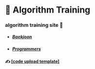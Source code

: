 # 🛴 Algorithm Training



### algorithm training site 🎯

- ##### [Baekjoon](https://www.acmicpc.net/)

- ##### [Programmers](https://programmers.co.kr/learn/challenges)



#### ✍ [[code upload template]](https://github.com/KOO-YS/solved/blob/master/_____Template____domain_problem.md)

